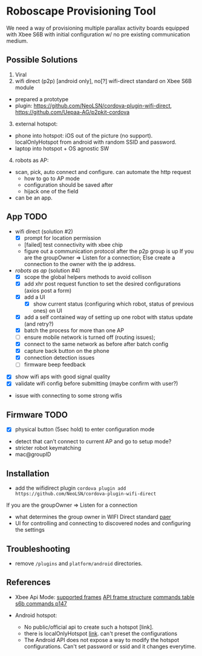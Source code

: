 # Roboscape Provisioning Tool
We need a way of provisioning multiple parallax activity boards equipped with Xbee S6B with initial configuration w/ no pre existing communication medium.

## Possible Solutions
1. Viral
2. wifi direct (p2p) [android only], no[?] wifi-direct standard on Xbee S6B module
  - prepared a prototype
  - plugin: https://github.com/NeoLSN/cordova-plugin-wifi-direct, https://github.com/Uepaa-AG/p2pkit-cordova
3. external hotspot:
  - phone into hotspot: iOS out of the picture (no support). localOnlyHotspot from android with random SSID and password.
  - laptop into hotspot + OS agnostic SW
4. robots as AP:
  - scan, pick, auto connect and configure. can automate the http request
    - how to go to AP mode
    - configuration should be saved after
    - hijack one of the field
  - can be an app.

## App TODO
- wifi direct (solution #2)
  - [x] prompt for location permission
  - [failed] test connectivity with xbee chip
  - figure out a communication protocol after the p2p group is up
    If you are the groupOwner => Listen for a connection; Else create a connection to the owner with the ip address.
- _robots as ap_ (solution #4)
  - [x] scope the global helpers methods to avoid collison
  - [x] add xhr post request function to set the desired configurations (axios post a form)
  - [x] add a UI
    - [x] show current status (configuring which robot, status of previous ones) on UI
  - [x] add a self contained way of setting up one robot with status update (and retry?)
  - [x] batch the process for more than one AP
  - [ ] ensure mobile network is turned off (routing issues);
  - [x] connect to the same network as before after batch config
  - [x] capture back button on the phone
  - [x] connection detection issues
  - [ ] firmware beep feedback
- [x] show wifi aps with good signal quality
- [x] validate wifi config before submitting (maybe confirm with user?)
- issue with connecting to some strong wifis

## Firmware TODO
- [x] physical button (5sec hold) to enter configuration mode
- detect that can't connect to current AP and go to setup mode?
- stricter robot keymatching
- mac@groupID

## Installation
- add the wifidirect plugin `cordova plugin add https://github.com/NeoLSN/cordova-plugin-wifi-direct`

If you are the groupOwner => Listen for a connection
- what determines the group owner in WIFI Direct standard [paer](https://ieeexplore.ieee.org/document/7777908/)
- UI for controlling and connecting to discovered nodes and configuring the settings

## Troubleshooting
- remove `/plugins` and `platform/android` directories.


## References
- Xbee Api Mode:
[supported frames](https://www.digi.com/resources/documentation/Digidocs/90001942-13/reference/r_supported_frames_zigbee.htm?TocPath=XBee%20API%20mode%7C_____3)
[API frame structure](https://www.digi.com/resources/documentation/Digidocs/90001456-13/concepts/c_api_frame_structure.htm?TocPath=XBee%20API%20mode%7C_____2)
[commands table](http://widi.lecturer.pens.ac.id/Praktikum/Praktikum%20Mikro/XBee_ZB_ZigBee_AT_Commands.pdf)
[s6b commands p147](https://www.digi.com/resources/documentation/digidocs/PDFs/90002180.pdf)

- Android hotspot:
  - No public/official api to create such a hotspot [link].
  - there is localOnlyHotspot [link](https://developer.android.com/reference/android/net/wifi/WifiManager#startLocalOnlyHotspot(android.net.wifi.WifiManager.LocalOnlyHotspotCallback,%20android.os.Handler)). can't preset the configurations
  - The Android API does not expose a way to modify the hotspot configurations. Can't set password or ssid and it changes everytime.
